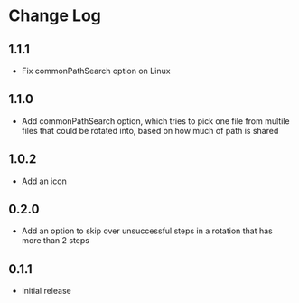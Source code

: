 # Change Log

## 1.1.1

- Fix commonPathSearch option on Linux

## 1.1.0

- Add commonPathSearch option, which tries to pick one file from multile files that could be rotated into, based on how much of path is shared 

## 1.0.2

- Add an icon
  
## 0.2.0

- Add an option to skip over unsuccessful steps in a rotation that has more than 2 steps

## 0.1.1

- Initial release